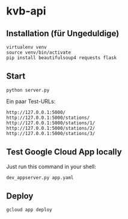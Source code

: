 # kvb-api

## Installation (für Ungeduldige)

    virtualenv venv
    source venv/bin/activate
    pip install beautifulsoup4 requests flask

## Start

    python server.py

Ein paar Test-URLs:

    http://127.0.0.1:5000/
    http://127.0.0.1:5000/stations/
    http://127.0.0.1:5000/stations/1/
    http://127.0.0.1:5000/stations/2/
    http://127.0.0.1:5000/stations/3/

## Test Google Cloud App locally

Just run this command in your shell:

`dev_appserver.py app.yaml`

## Deploy

`gcloud app deploy`
